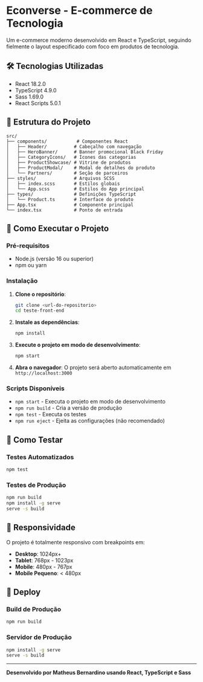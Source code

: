 # Econverse - E-commerce de Tecnologia

Um e-commerce moderno desenvolvido em React e TypeScript, seguindo fielmente o layout especificado com foco em produtos de tecnologia.

## 🛠️ Tecnologias Utilizadas

- React 18.2.0
- TypeScript 4.9.0
- Sass 1.69.0
- React Scripts 5.0.1

## 📁 Estrutura do Projeto

```
src/
├── components/           # Componentes React
│   ├── Header/          # Cabeçalho com navegação
│   ├── HeroBanner/      # Banner promocional Black Friday
│   ├── CategoryIcons/   # Ícones das categorias
│   ├── ProductShowcase/ # Vitrine de produtos
│   ├── ProductModal/    # Modal de detalhes do produto
│   └── Partners/        # Seção de parceiros
├── styles/              # Arquivos SCSS
│   ├── index.scss       # Estilos globais
│   └── App.scss         # Estilos do App principal
├── types/               # Definições TypeScript
│   └── Product.ts       # Interface do produto
├── App.tsx              # Componente principal
└── index.tsx            # Ponto de entrada
```

## 🚀 Como Executar o Projeto

### Pré-requisitos

- Node.js (versão 16 ou superior)
- npm ou yarn

### Instalação

1. **Clone o repositório**:
   ```bash
   git clone <url-do-repositorio>
   cd teste-front-end
   ```

2. **Instale as dependências**:
   ```bash
   npm install
   ```

3. **Execute o projeto em modo de desenvolvimento**:
   ```bash
   npm start
   ```

4. **Abra o navegador**:
   O projeto será aberto automaticamente em `http://localhost:3000`

### Scripts Disponíveis

- `npm start` - Executa o projeto em modo de desenvolvimento
- `npm run build` - Cria a versão de produção
- `npm test` - Executa os testes
- `npm run eject` - Ejeita as configurações (não recomendado)

## 🧪 Como Testar

### Testes Automatizados
```bash
npm test
```

### Testes de Produção
```bash
npm run build
npm install -g serve
serve -s build
```
## 📱 Responsividade

O projeto é totalmente responsivo com breakpoints em:
- **Desktop**: 1024px+
- **Tablet**: 768px - 1023px
- **Mobile**: 480px - 767px
- **Mobile Pequeno**: < 480px

## 🚀 Deploy

### Build de Produção
```bash
npm run build
```

### Servidor de Produção
```bash
npm install -g serve
serve -s build
```
---

**Desenvolvido por Matheus Bernardino usando React, TypeScript e Sass**
